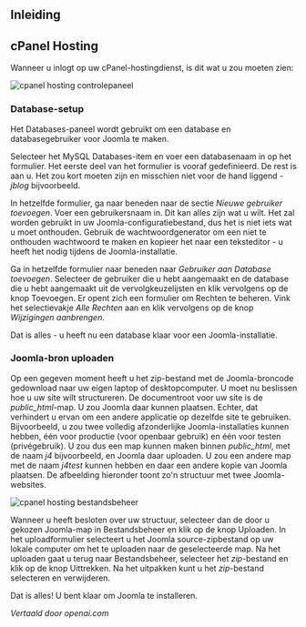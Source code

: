 <!-- Filename: J4.x:Hosting_Setup / Display title: cPanel Hosting  -->

## Inleiding

## cPanel Hosting

Wanneer u inlogt op uw cPanel-hostingdienst, is dit wat u zou moeten
zien:

![cpanel hosting controlepaneel](../../../en/images/hosting/cpanel-hosting.png)

### Database-setup

Het Databases-paneel wordt gebruikt om een database en databasegebruiker voor
Joomla te maken.

Selecteer het MySQL Databases-item en voer een databasenaam in op het formulier.
Het eerste deel van het formulier is vooraf gedefinieerd. De rest is aan u. Het
zou kort moeten zijn en misschien niet voor de hand liggend - *jblog* bijvoorbeeld.

In hetzelfde formulier, ga naar beneden naar de sectie *Nieuwe gebruiker toevoegen*. Voer een gebruikersnaam in. Dit kan alles zijn wat u wilt. Het zal worden gebruikt in uw Joomla-configuratiebestand, dus het is niet iets wat u moet onthouden. Gebruik de
wachtwoordgenerator om een niet te onthouden wachtwoord te maken en kopieer het naar een teksteditor - u heeft het nodig tijdens de Joomla-installatie.

Ga in hetzelfde formulier naar beneden naar *Gebruiker aan Database toevoegen*. Selecteer de gebruiker die u hebt aangemaakt en de database die u hebt aangemaakt uit de vervolgkeuzelijsten en klik vervolgens op de knop Toevoegen. Er opent zich een formulier om Rechten te beheren. Vink het selectievakje *Alle Rechten* aan en klik vervolgens op de knop *Wijzigingen aanbrengen*.

Dat is alles - u heeft nu een database klaar voor een Joomla-installatie.

### Joomla-bron uploaden

Op een gegeven moment heeft u het zip-bestand met de Joomla-broncode
gedownload naar uw eigen laptop of desktopcomputer. U moet nu beslissen hoe u
uw site wilt structureren. De documentroot voor uw site is de
*public_html*-map. U zou Joomla daar kunnen plaatsen. Echter, dat verhindert
u ervan om een andere applicatie op dezelfde site te gebruiken. Bijvoorbeeld, u
zou twee volledig afzonderlijke Joomla-installaties kunnen hebben, één voor
productie (voor openbaar gebruik) en één voor testen (privégebruik). U zou dus
een map kunnen maken binnen *public_html*, met de naam *j4* bijvoorbeeld, en Joomla daar uploaden. U zou een andere map met de naam *j4test* kunnen hebben en daar een andere kopie van Joomla plaatsen. De afbeelding hieronder toont zo'n structuur met twee Joomla-websites.

![cpanel hosting bestandsbeheer](../../../en/images/hosting/cpanel-file-manager.png)

Wanneer u heeft besloten over uw structuur, selecteer dan de door u gekozen Joomla-map
in Bestandsbeheer en klik op de knop Uploaden. In het uploadformulier selecteert u
het Joomla source-zipbestand op uw lokale computer om het te uploaden naar de
geselecteerde map. Na het uploaden gaat u terug naar Bestandsbeheer, selecteer
het *zip*-bestand en klik op de knop Uittrekken. Na het uitpakken kunt u het *zip*-bestand
selecteren en verwijderen.

Dat is alles! U bent klaar om Joomla te installeren.

*Vertaald door openai.com*


